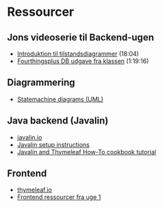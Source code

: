 # Ressourcer

## Jons videoserie til Backend-ugen

- [Introduktion til tilstandsdiagrammer</a>](https://cphbusiness.cloud.panopto.eu/Panopto/Pages/Viewer.aspx?id=f0102497-7c37-4c44-9bda-b08d00c83e40) (18:04)
- [Fourthingsplus DB udgave fra klassen](https://cphbusiness.cloud.panopto.eu/Panopto/Pages/Viewer.aspx?id=6fcd88bc-c6e1-4020-b8ce-b09100c08f1c) (1:19:16)

## Diagrammering

- [Statemachine diagrams (UML)](./statemachinediagram.md)

## Java backend (Javalin)

- [javalin.io](https://javalin.io/)
- [Javalin setup instructions](./javalin/setup.md)
- [Javalin and Thymeleaf How-To cookbook tutorial](./javalin/javalin_how_to.md)

## Frontend

- [thymeleaf.io](https://www.thymeleaf.org/)
- [Frontend ressourcer fra uge 1](../frontend/resources.md)